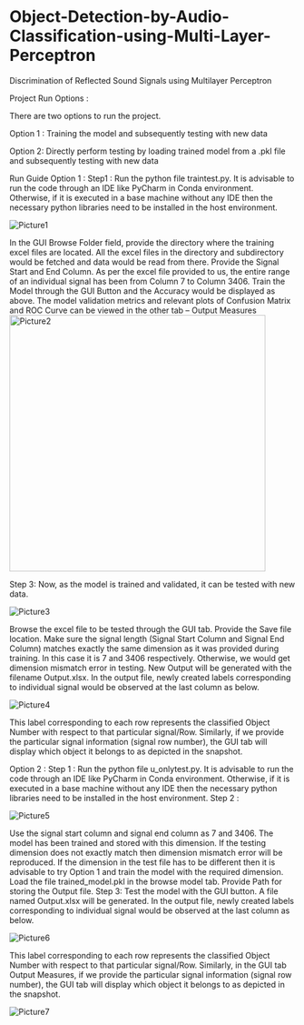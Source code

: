 # Object-Detection-by-Audio-Classification-using-Multi-Layer-Perceptron

Discrimination of Reflected Sound Signals using Multilayer Perceptron

Project Run Options :

There are two options to run the project.

Option 1 : Training the model and subsequently testing with new data

Option 2: Directly perform testing by loading trained model from a .pkl file and subsequently testing with new data

Run Guide
Option 1 : 
Step1 : Run the python file traintest.py. It is advisable to run the code through an IDE like PyCharm in Conda environment. Otherwise, if it is executed in a base machine without any IDE then the necessary python libraries need to be installed in the host environment.

![Picture1](https://user-images.githubusercontent.com/57104937/149928498-64d054ea-503a-42c5-85b2-5ef2e7e5f3b7.png)

In the GUI Browse Folder field, provide the directory where the training excel files are located.  All the excel files in the directory and subdirectory would be fetched and data would be read from there.
Provide the Signal Start and End Column. As per the excel file provided to us, the entire range of an individual signal has been from Column 7 to Column 3406. 
Train the Model through the GUI Button and the Accuracy would be displayed as above. The model validation metrics and relevant plots of Confusion Matrix and ROC Curve can be viewed in the other tab – Output Measures
<img width="451" alt="Picture2" src="https://user-images.githubusercontent.com/57104937/149928628-aef8b635-7121-4859-87b7-f42b93918b28.png">

Step 3:  Now, as the model is trained and validated, it can be tested with new data.

![Picture3](https://user-images.githubusercontent.com/57104937/149928775-99c1b956-b954-4cac-95a4-d5b3d36e404c.png)

Browse the excel file to be tested through the GUI tab. Provide the Save file location. Make sure the signal length (Signal Start Column and Signal End Column) matches exactly the same dimension as it was provided during training. In this case it is 7  and 3406 respectively. Otherwise, we would get dimension mismatch error in testing.
New Output will be generated with the filename Output.xlsx. In the output file, newly created labels corresponding to individual signal would be observed at the last column as below.

![Picture4](https://user-images.githubusercontent.com/57104937/149928878-0ab08c35-b50f-469f-a596-a7ee1916b38f.png)

This label corresponding to each row represents the classified Object Number with respect to that particular signal/Row.
Similarly, if we provide the particular signal information (signal row number), the GUI tab will display which object it belongs to as depicted in the snapshot.

Option 2 : 
Step 1 : Run the python file u_onlytest.py. It is advisable to run the code through an IDE like PyCharm in Conda environment. Otherwise, if it is executed in a base machine without any IDE then the necessary python libraries need to be installed in the host environment.
Step 2 : 


![Picture5](https://user-images.githubusercontent.com/57104937/149929005-b6d95953-f164-439e-90f1-c2efde9aaacb.png)

Use the signal start column and signal end column as 7 and 3406. The model has been trained and stored with this dimension. If the testing dimension does not exactly match then dimension mismatch error will be reproduced. If the dimension in the test file has to be different then it is advisable to try Option 1 and train the model with the required dimension.
Load the file trained_model.pkl in the browse model tab. Provide Path for storing the Output file.
Step 3: Test the model with the GUI button. A file named Output.xlsx will be generated. In the output file, newly created labels corresponding to individual signal would be observed at the last column as below.

![Picture6](https://user-images.githubusercontent.com/57104937/149929113-99f44bb1-2f68-45a9-9db5-9b784dd351a6.png)

This label corresponding to each row represents the classified Object Number with respect to that particular signal/Row. Similarly, in the GUI tab Output Measures, if we provide the particular signal information (signal row number), the GUI tab will display which object it belongs to as depicted in the snapshot.



![Picture7](https://user-images.githubusercontent.com/57104937/149929191-728a1bee-c5b5-41e4-8184-78d665620006.png)
